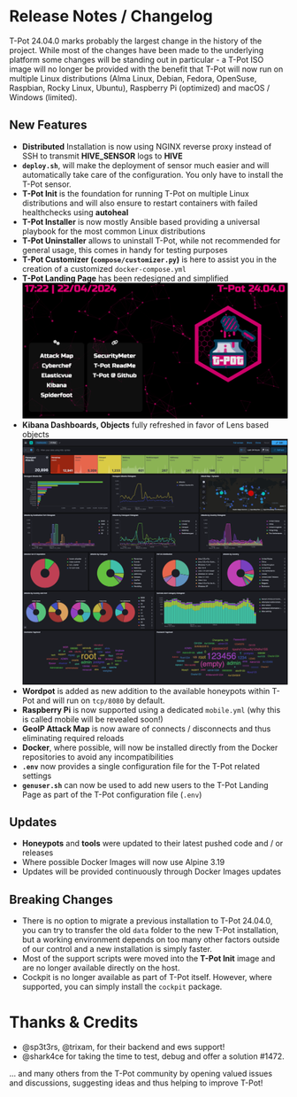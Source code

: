 # Release Notes / Changelog
T-Pot 24.04.0 marks probably the largest change in the history of the project. While most of the changes have been made to the underlying platform some changes will be standing out in particular - a T-Pot ISO image will no longer be provided with the benefit that T-Pot will now run on multiple Linux distributions (Alma Linux, Debian, Fedora, OpenSuse, Raspbian, Rocky Linux, Ubuntu), Raspberry Pi (optimized) and macOS / Windows (limited).

## New Features
* **Distributed** Installation is now using NGINX reverse proxy instead of SSH to transmit **HIVE_SENSOR** logs to **HIVE**
* **`deploy.sh`**, will make the deployment of sensor much easier and will automatically take care of the configuration. You only have to install the T-Pot sensor.  
* **T-Pot Init** is the foundation for running T-Pot on multiple Linux distributions and will also ensure to restart containers with failed healthchecks using **autoheal**
* **T-Pot Installer** is now mostly Ansible based providing a universal playbook for the most common Linux distributions 
* **T-Pot Uninstaller** allows to uninstall T-Pot, while not recommended for general usage, this comes in handy for testing purposes
* **T-Pot Customizer (`compose/customizer.py`)** is here to assist you in the creation of a customized `docker-compose.yml`
* **T-Pot Landing Page** has been redesigned and simplified
![T-Pot-WebUI](doc/tpotwebui.png)
* **Kibana Dashboards, Objects** fully refreshed in favor of Lens based objects
![Dashbaord](doc/kibana_a.png)
* **Wordpot** is added as new addition to the available honeypots within T-Pot and will run on `tcp/8080` by default.
* **Raspberry Pi** is now supported using a dedicated `mobile.yml` (why this is called mobile will be revealed soon!)
* **GeoIP Attack Map** is now aware of connects / disconnects and thus eliminating required reloads
* **Docker**, where possible, will now be installed directly from the Docker repositories to avoid any incompatibilities
* **`.env`** now provides a single configuration file for the T-Pot related settings
* **`genuser.sh`** can now be used to add new users to the T-Pot Landing Page as part of the T-Pot configuration file (`.env`)

## Updates
* **Honeypots** and **tools** were updated to their latest pushed code and / or releases
* Where possible Docker Images will now use Alpine 3.19
* Updates will be provided continuously through Docker Images updates 

## Breaking Changes
* There is no option to migrate a previous installation to T-Pot 24.04.0, you can try to transfer the old `data` folder to the new T-Pot installation, but a working environment depends on too many other factors outside of our control and a new installation is simply faster.
* Most of the support scripts were moved into the **T-Pot Init** image and are no longer available directly on the host.
* Cockpit is no longer available as part of T-Pot itself. However, where supported, you can simply install the `cockpit` package.

# Thanks & Credits
* @sp3t3rs, @trixam, for their backend and ews support!
* @shark4ce for taking the time to test, debug and offer a solution #1472.

... and many others from the T-Pot community by opening valued issues and discussions, suggesting ideas and thus helping to improve T-Pot!